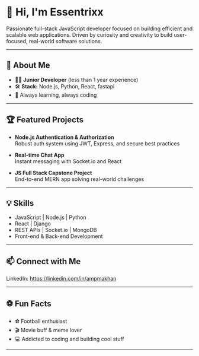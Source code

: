 # 👋 Hi, I'm Essentrixx

Passionate full-stack JavaScript developer focused on building efficient and scalable web applications. Driven by curiosity and creativity to build user-focused, real-world software solutions.

---

## 🚀 About Me

- 🧑‍💻 **Junior Developer** (less than 1 year experience)
- 🛠️ **Stack:** Node.js, Python, React, fastapi
- 🌟 Always learning, always coding

---

## 🏆 Featured Projects

- **Node.js Authentication & Authorization**  
  Robust auth system using JWT, Express, and secure best practices

- **Real-time Chat App**  
  Instant messaging with Socket.io and React

- **JS Full Stack Capstone Project**  
  End-to-end MERN app solving real-world challenges

---

## 💡 Skills

- JavaScript | Node.js | Python
- React | Django
- REST APIs | Socket.io | MongoDB
- Front-end & Back-end Development

---

## 📫 Connect with Me

LinkedIn: https://linkedin.com/in/ampmakhan

---

## ⚽ Fun Facts

- ⚽ Football enthusiast
- 🎬 Movie buff & meme lover
- 💻 Addicted to coding and building cool stuff

---
